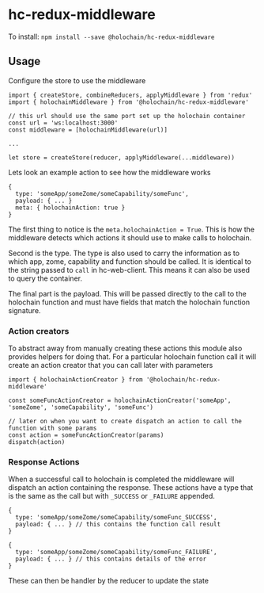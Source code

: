 # hc-redux-middleware

To install: `npm install --save @holochain/hc-redux-middleware`

## Usage

Configure the store to use the middleware

```
import { createStore, combineReducers, applyMiddleware } from 'redux'
import { holochainMiddleware } from '@holochain/hc-redux-middleware'

// this url should use the same port set up the holochain container
const url = 'ws:localhost:3000'
const middleware = [holochainMiddleware(url)]

...

let store = createStore(reducer, applyMiddleware(...middleware))
```

Lets look an example action to see how the middleware works

```
{
  type: 'someApp/someZome/someCapability/someFunc',
  payload: { ... }
  meta: { holochainAction: true }
}
```

The first thing to notice is the `meta.holochainAction = True`. This is how the middleware detects which actions it should use to make calls to holochain.

Second is the type. The type is also used to carry the information as to which app, zome, capability and function should be called. It is identical to the string passed to `call` in hc-web-client. This means it can also be used to query the container.

The final part is the payload. This will be passed directly to the call to the holochain function and must have fields that match the holochain function signature.

### Action creators

To abstract away from manually creating these actions this module also provides helpers for doing that. For a particular holochain function call it will create an action creator that you can call later with parameters

```
import { holochainActionCreator } from '@holochain/hc-redux-middleware'

const someFuncActionCreator = holochainActionCreator('someApp', 'someZome', 'someCapability', 'someFunc')

// later on when you want to create dispatch an action to call the function with some params
const action = someFuncActionCreator(params)
dispatch(action)

```

### Response Actions

When a successful call to holochain is completed the middleware will dispatch an action containing the response. These actions have a type that is the same as the call but with `_SUCCESS` or `_FAILURE` appended.

```
{
  type: 'someApp/someZome/someCapability/someFunc_SUCCESS',
  payload: { ... } // this contains the function call result
}

{
  type: 'someApp/someZome/someCapability/someFunc_FAILURE',
  payload: { ... } // this contains details of the error
}
```

These can then be handler by the reducer to update the state